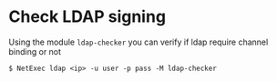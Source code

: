 # Check LDAP signing

Using the module `ldap-checker` you can verify if ldap require channel binding or not

```
$ NetExec ldap <ip> -u user -p pass -M ldap-checker
```
